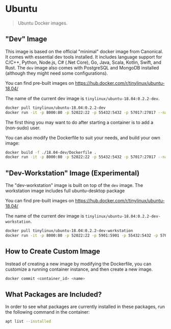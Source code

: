 # Ubuntu
> Ubuntu Docker images.


## "Dev" Image

This image is based on the official "minimal" docker image from Canonical.
It comes with essential dev tools installed.
It includes language support for C/C++, Python, Node.js, C# (.Net Core), Go, Java, Scala, Kotlin, Swift, and Rust.
The `dev` image also comes with PostgreSQL and MongoDB installed (although they might need some configurations).

You can find pre-built images on https://hub.docker.com/r/tinylinux/ubuntu-18.04/

The name of the current dev image is `tinylinux/ubuntu-18.04:0.2.2-dev`.

<!--
docker build -f ./18.04-dev/Dockerfile -t tinylinux/ubuntu-18.04:0.2.2-dev .
docker run -it --rm -p 8000:80 -p 52022:22 -p 55432:5432 -p 57017:27017 --name ubuntu-18.04-dev <image_id>
docker push tinylinux/ubuntu-18.04:0.2.2-dev
docker run -it -p 8000:80 -p 52022:22 -p 55432:5432 -p 57017:27017 --name ubuntu-18.04-dev tinylinux/ubuntu-18.04:0.2.2-dev
-->

```bash
docker pull tinylinux/ubuntu-18.04:0.2.2-dev
docker run -it -p 8000:80 -p 52022:22 -p 55432:5432 -p 57017:27017 --name my-dev-ubuntu tinylinux/ubuntu-18.04:0.2.2-dev
```

The first thing you may want to do after starting a container is to add a (non-sudo) user.


You can also modify the Dockerfile to suit your needs, and build your own image:

```bash
docker build -f ./18.04-dev/Dockerfile .
docker run -it -p 8000:80 -p 52022:22 -p 55432:5432 -p 57017:27017 --name my-own-ubuntu <image_id>
```


<!--
** Configure postgresql:
su postgres
psql
\password
psql -h localhost -U postgres
-->

<!--
adduser user
-->


## "Dev-Workstation" Image (Experimental)

The "dev-workstation" image is built on top of the `dev` image.
The workstation image includes full ubuntu-desktop package 

You can find pre-built images on https://hub.docker.com/r/tinylinux/ubuntu-18.04/

The name of the current dev image is `tinylinux/ubuntu-18.04:0.2.2-dev-workstation`.

<!--
docker build -f ./18.04-dev-workstation/Dockerfile -t tinylinux/ubuntu-18.04:0.2.2-dev-workstation .
docker run -it --rm -p 8000:80 -p 52022:22 -p 5901:5901 -p 55432:5432 -p 57017:27017 --name ubuntu-18.04-workstation <image_id>
docker push tinylinux/ubuntu-18.04:0.2.2-dev-workstation
docker run -it -p 8000:80 -p 52022:22 -p 5901:5901 -p 55432:5432 -p 57017:27017 --name ubuntu-18.04-workstation tinylinux/ubuntu-18.04:0.2.2-dev-workstation
-->

```bash
docker pull tinylinux/ubuntu-18.04:0.2.2-dev-workstation
docker run -it -p 8000:80 -p 52022:22 -p 5901:5901 -p 55432:5432 -p 57017:27017 --name my-workstation-ubuntu tinylinux/ubuntu-18.04:0.2.2-dev-workstation
```


## How to Create Custom Image

Instead of creating a new image by modifying the Dockerfile,
you can customize a running container instance,
and then create a new image.


```bash
docker commit <container_id> <name>  
```


## What Packages are Included?

In order to see what packages are currently installed in these packages,
run the following command in the container:

```bash
apt list --installed
```

